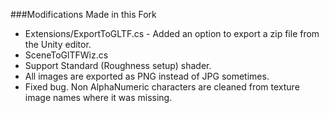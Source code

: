 ###Modifications Made in this Fork

- Extensions/ExportToGLTF.cs - Added an option to export a zip file from the Unity editor.
- SceneToGlTFWiz.cs
 - Support Standard (Roughness setup) shader.
 - All images are exported as PNG instead of JPG sometimes.
 - Fixed bug. Non AlphaNumeric characters are cleaned from texture image names where it was missing.
